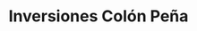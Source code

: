 ---
title: "Inversiones Colón Peña"
url: /santiago-de-los-caballeros/inversiones-colon-pena/
shop: Autohaus
---